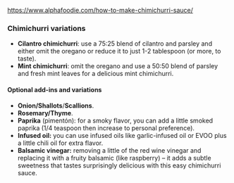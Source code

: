 https://www.alphafoodie.com/how-to-make-chimichurri-sauce/
### Chimichurri variations

-   **Cilantro chimichurri**: use a 75:25 blend of cilantro and parsley and either omit the oregano or reduce it to just 1-2 tablespoon (or more, to taste).
-   **Mint chimichurri**: omit the oregano and use a 50:50 blend of parsley and fresh mint leaves for a delicious mint chimichurri.

#### Optional add-ins and variations

-   **Onion/Shallots**/**Scallions**.
-   **Rosemary/Thyme**.
-   **Paprika** (pimentón): for a smoky flavor, you can add a little smoked paprika (1/4 teaspoon then increase to personal preference).
-   **Infused oil:** you can use infused oils like garlic-infused oil or EVOO plus a little chili oil for extra flavor.
-   **Balsamic vinegar:** removing a little of the red wine vinegar and replacing it with a fruity balsamic (like raspberry) – it adds a subtle sweetness that tastes surprisingly delicious with this easy chimichurri sauce.

